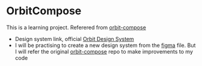 # OrbitCompose
This is a learning project. Referered from [orbit-compose](https://github.com/kiwicom/orbit-compose)

* Design system link, official [Orbit Design System](https://www.figma.com/file/rn3Smy3TgsqP8eRq5ZgVYV/%5BOrbit-Design-System%5D-Native-App-Components-(Community)?type=design&node-id=0%3A1&mode=design&t=L1t7aZcFRQsNptJP-1)
* I will be practising to create a new design system from the [figma](https://www.figma.com/file/rn3Smy3TgsqP8eRq5ZgVYV/%5BOrbit-Design-System%5D-Native-App-Components-(Community)?type=design&node-id=0%3A1&mode=design&t=L1t7aZcFRQsNptJP-1) file. But I will refer the original [orbit-compose](https://github.com/kiwicom/orbit-compose) repo to make improvements to my code
